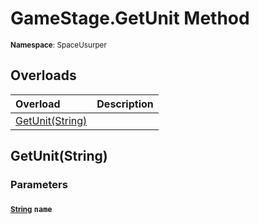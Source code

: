 # GameStage.GetUnit Method

<small>**Namespace**: SpaceUsurper</small>

## Overloads

<div markdown="1" class="member-table">

| Overload | Description |
| :------- | ----------- |
| [GetUnit(String)](#String_) |  | 

</div>

## GetUnit(String)
### Parameters
#### <small>[String](https://docs.microsoft.com/en-us/dotnet/api/system.string?view=netframework-4.5)</small> `name`

